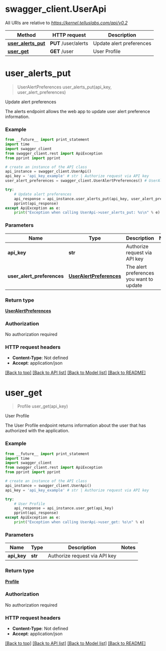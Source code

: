 # swagger_client.UserApi

All URIs are relative to *https://kernel.telluslabs.com/api/v0.2*

Method | HTTP request | Description
------------- | ------------- | -------------
[**user_alerts_put**](UserApi.md#user_alerts_put) | **PUT** /user/alerts | Update alert preferences
[**user_get**](UserApi.md#user_get) | **GET** /user | User Profile


# **user_alerts_put**
> UserAlertPreferences user_alerts_put(api_key, user_alert_preferences)

Update alert preferences

The alerts endpoint allows the web app to update user alert preference information.

### Example 
```python
from __future__ import print_statement
import time
import swagger_client
from swagger_client.rest import ApiException
from pprint import pprint

# create an instance of the API class
api_instance = swagger_client.UserApi()
api_key = 'api_key_example' # str | Authorize request via API key
user_alert_preferences = swagger_client.UserAlertPreferences() # UserAlertPreferences | The alert preferences you want to update

try: 
    # Update alert preferences
    api_response = api_instance.user_alerts_put(api_key, user_alert_preferences)
    pprint(api_response)
except ApiException as e:
    print("Exception when calling UserApi->user_alerts_put: %s\n" % e)
```

### Parameters

Name | Type | Description  | Notes
------------- | ------------- | ------------- | -------------
 **api_key** | **str**| Authorize request via API key | 
 **user_alert_preferences** | [**UserAlertPreferences**](UserAlertPreferences.md)| The alert preferences you want to update | 

### Return type

[**UserAlertPreferences**](UserAlertPreferences.md)

### Authorization

No authorization required

### HTTP request headers

 - **Content-Type**: Not defined
 - **Accept**: application/json

[[Back to top]](#) [[Back to API list]](../README.md#documentation-for-api-endpoints) [[Back to Model list]](../README.md#documentation-for-models) [[Back to README]](../README.md)

# **user_get**
> Profile user_get(api_key)

User Profile

The User Profile endpoint returns information about the user that has authorized with the application.

### Example 
```python
from __future__ import print_statement
import time
import swagger_client
from swagger_client.rest import ApiException
from pprint import pprint

# create an instance of the API class
api_instance = swagger_client.UserApi()
api_key = 'api_key_example' # str | Authorize request via API key

try: 
    # User Profile
    api_response = api_instance.user_get(api_key)
    pprint(api_response)
except ApiException as e:
    print("Exception when calling UserApi->user_get: %s\n" % e)
```

### Parameters

Name | Type | Description  | Notes
------------- | ------------- | ------------- | -------------
 **api_key** | **str**| Authorize request via API key | 

### Return type

[**Profile**](Profile.md)

### Authorization

No authorization required

### HTTP request headers

 - **Content-Type**: Not defined
 - **Accept**: application/json

[[Back to top]](#) [[Back to API list]](../README.md#documentation-for-api-endpoints) [[Back to Model list]](../README.md#documentation-for-models) [[Back to README]](../README.md)

